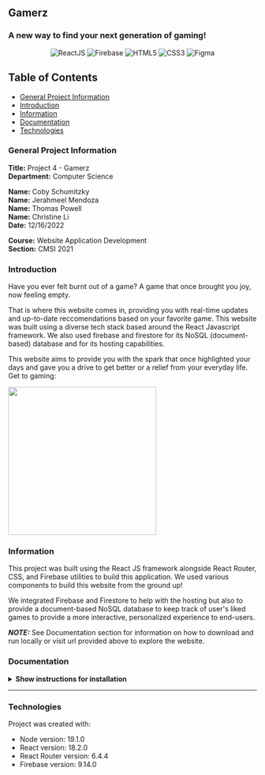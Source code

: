 ## Gamerz

### A new way to find your next generation of gaming!

<div align="center">
  
  ![ReactJS](https://img.shields.io/badge/React-20232A?style=for-the-badge&logo=react&logoColor=61DAFB)
  ![Firebase](https://img.shields.io/badge/firebase-ffca28?style=for-the-badge&logo=firebase&logoColor=black)
  ![HTML5](https://img.shields.io/badge/HTML5-E34F26?style=for-the-badge&logo=html5&logoColor=white)
  ![CSS3](https://img.shields.io/badge/CSS3-1572B6?style=for-the-badge&logo=css3&logoColor=white)
  ![Figma](https://img.shields.io/badge/Figma-F24E1E?style=for-the-badge&logo=figma&logoColor=white)
  
</div>

## Table of Contents
  - [General Project Information](#general-project-information)
  - [Introduction](#introduction)
  - [Information](#information)
  - [Documentation](#documentation)
  - [Technologies](#technologies)

### General Project Information

**Title:** Project 4 - Gamerz <br/>
**Department:** Computer Science

**Name:** Coby Schumitzky<br/>
**Name:** Jerahmeel Mendoza<br/>
**Name:** Thomas Powell<br/>
**Name:** Christine Li<br/>
**Date:** 12/16/2022

**Course:** Website Application Development<br/>
**Section:** CMSI 2021

### Introduction

Have you ever felt burnt out of a game? A game that once brought you joy, now feeling empty.

That is where this website comes in, providing you with real-time updates and up-to-date reccomendations based on your favorite game. This website was built using a diverse tech stack based around the React Javascript framework. We also used firebase and firestore for its NoSQL (document-based) database and for its hosting capabilities.

This website aims to provide you with the spark that once highlighted your days and gave you a drive to get better or a relief from your everyday life. Get to gaming:

<img src="https://media.tenor.com/Lu_5jCElEWkAAAAC/start-press-button.gif" width=300 />

### Information

This project was built using the React JS framework alongside React Router, CSS, and Firebase utilities to build this application. We used various components to build this website from the ground up!

We integrated Firebase and Firestore to help with the hosting but also to provide a document-based NoSQL database to keep track of user's liked games to provide a more interactive, personalized experience to end-users.

**_NOTE:_** See Documentation section for information on how to download and run locally or visit url provided above to explore the website.

### Documentation

<details><summary><b>Show instructions for installation</b></summary>
  <br/>
First, Click Code on main repo page to get HTTPS or SSH url and then open personal terminal (for this demonstration we will use Mac terminal) <br />
  
<br />In your terminal (Mac Terminal as example): <br />
1. Clone repo

```sh
  $ git clone {enter url here}
```

2. CD into folder

```sh
  $ cd gamedev
```

3. If using VSCode with adequate setup, otherwise skip:

```sh
  $ code .
```

> **_NOTE:_** the API key was used in a .env file and was not added to the GitHub Repository for security purposes so you must make an API key with RAWGApi to run and ensure that it is setup using the requisite .env file.

</details>

---

### Technologies

Project was created with:

- Node version: 19.1.0
- React version: 18.2.0
- React Router version: 6.4.4
- Firebase version: 9.14.0
